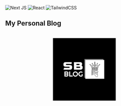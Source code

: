 ![Next JS](https://img.shields.io/badge/Next-black?style=for-the-badge&logo=next.js&logoColor=white)
![React](https://img.shields.io/badge/react-%2320232a.svg?style=for-the-badge&logo=react&logoColor=%2361DAFB)
![TailwindCSS](https://img.shields.io/badge/tailwindcss-%2338B2AC.svg?style=for-the-badge&logo=tailwind-css&logoColor=white)

## My Personal Blog

<br/>
<div align="center">
<img src="https://raw.githubusercontent.com/sulimanbadour1/SB_Blog/9a32ef4f691907ab4852cd6ca9545f6c6007ad17/public/logos/svg/logo-white.svg" width="200px"/>
</div>
